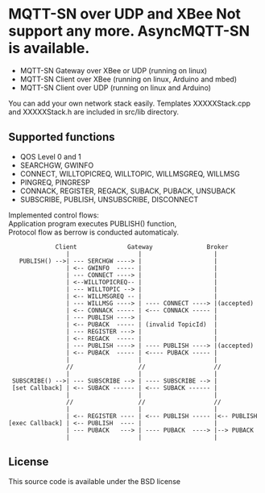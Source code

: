 MQTT-SN  over UDP and XBee 
      Not support any more. 
      AsyncMQTT-SN is available.
======
*  MQTT-SN Gateway over XBee or UDP (running on linux)    
*  MQTT-SN Client over XBee (running on linux, Arduino and mbed)     
*  MQTT-SN Client over UDP  (running on linux and Arduino)    
 
  
  You can add your own network stack easily. Templates XXXXXStack.cpp and  XXXXXStack.h are included in src/lib directory.    

Supported functions
-------------------

*  QOS Level 0 and 1    
*  SEARCHGW, GWINFO    
*  CONNECT, WILLTOPICREQ, WILLTOPIC, WILLMSGREQ, WILLMSG    
*  PINGREQ, PINGRESP    
*  CONNACK, REGISTER, REGACK, SUBACK, PUBACK, UNSUBACK     
*  SUBSCRIBE, PUBLISH, UNSUBSCRIBE, DISCONNECT    

Implemented control flows:  
   Application program executes PUBLISH() function,   
   Protocol flow as berrow is conducted automaticaly.  


                 Client              Gateway               Broker
                    |                   |                    |      
       PUBLISH() -->| --- SERCHGW ----> |                    |  
                    | <-- GWINFO  ----- |                    |  
                    | --- CONNECT ----> |                    |  
                    | <--WILLTOPICREQ-- |                    |  
                    | --- WILLTOPIC --> |                    |  
                    | <-- WILLMSGREQ -- |                    |  
                    | --- WILLMSG ----> | ---- CONNECT ----> |(accepted)     
                    | <-- CONNACK ----- | <--- CONNACK ----- |   
                    | --- PUBLISH ----> |                    |  
                    | <-- PUBACK  ----- | (invalid TopicId)  |  
                    | --- REGISTER ---> |                    |  
                    | <-- REGACK  ----- |                    |  
                    | --- PUBLISH ----> | ---- PUBLISH ----> |(accepted)  
                    | <-- PUBACK  ----- | <---- PUBACK ----- |    
                    |                   |                    |    
                    //                  //                   //      
                    |                   |                    |          
     SUBSCRIBE() -->| --- SUBSCRIBE --> | ---- SUBSCRIBE --> |     
     [set Callback] | <-- SUBACK ------ | <--- SUBACK ------ |    
                    |                   |                    |    
                    //                  //                   //    
                    |                   |                    |    
                    | <-- REGISTER ---- | <--- PUBLISH ----- |<-- PUBLISH  
    [exec Callback] | <-- PUBLISH  ---- |                    |  
                    | --- PUBACK   ---> | ---- PUBACK  ----> |--> PUBACK  
                    |                   |                    |  
                
License
-------------------
This source code is available under the BSD license 
  

